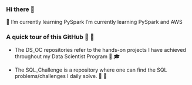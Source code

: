 ### Hi there 👋

🌱 I’m currently learning PySpark I’m currently learning PySpark and AWS

### A quick tour of this GitHub :ticket: :bus:

 + The DS_OC repositories refer to the hands-on projects I have achieved throughout my Data Scientist Program :crystal_ball: :mortar_board: 

+ The SQL_Challenge is a repository where one can find the SQL problems/challenges I daily solve. :honeybee: :honey_pot:

<!--
**RKL13/RKL13** is a ✨ _special_ ✨ repository because its `README.md` (this file) appears on your GitHub profile.

Here are some ideas to get you started:

- 🔭 I’m currently working on ...
🌱 I’m currently learning PySpark
- 👯 I’m looking to collaborate on ...
- 🤔 I’m looking for help with ...
- 💬 Ask me about ...
- 📫 How to reach me: ...
- 😄 Pronouns: ...
- ⚡ Fun fact: ...
-->
